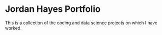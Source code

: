 # Jordan Hayes Portfolio
This is a collection of the coding and data science projects on which I have worked.
